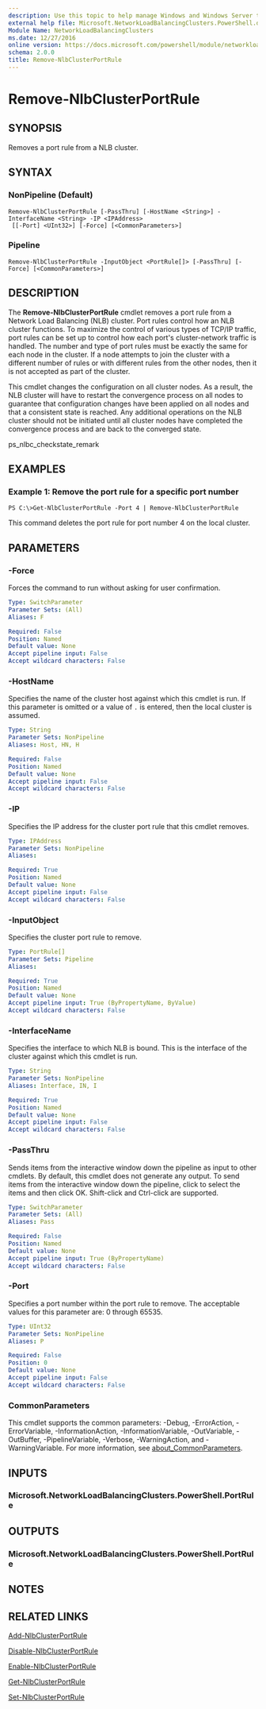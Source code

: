 ```yaml
---
description: Use this topic to help manage Windows and Windows Server technologies with Windows PowerShell.
external help file: Microsoft.NetworkLoadBalancingClusters.PowerShell.dll-Help.xml
Module Name: NetworkLoadBalancingClusters
ms.date: 12/27/2016
online version: https://docs.microsoft.com/powershell/module/networkloadbalancingclusters/remove-nlbclusterportrule?view=windowsserver2016-ps&wt.mc_id=ps-gethelp
schema: 2.0.0
title: Remove-NlbClusterPortRule
---
```


# Remove-NlbClusterPortRule

## SYNOPSIS
Removes a port rule from a NLB cluster.

## SYNTAX

### NonPipeline (Default)
```
Remove-NlbClusterPortRule [-PassThru] [-HostName <String>] -InterfaceName <String> -IP <IPAddress>
 [[-Port] <UInt32>] [-Force] [<CommonParameters>]
```

### Pipeline
```
Remove-NlbClusterPortRule -InputObject <PortRule[]> [-PassThru] [-Force] [<CommonParameters>]
```

## DESCRIPTION
The **Remove-NlbClusterPortRule** cmdlet removes a port rule from a Network Load Balancing (NLB) cluster.
Port rules control how an NLB cluster functions.
To maximize the control of various types of TCP/IP traffic, port rules can be set up to control how each port's cluster-network traffic is handled.
The number and type of port rules must be exactly the same for each node in the cluster.
If a node attempts to join the cluster with a different number of rules or with different rules from the other nodes, then it is not accepted as part of the cluster.

This cmdlet changes the configuration on all cluster nodes.
As a result, the NLB cluster will have to restart the convergence process on all nodes to guarantee that configuration changes have been applied on all nodes and that a consistent state is reached.
Any additional operations on the NLB cluster should not be initiated until all cluster nodes have completed the convergence process and are back to the converged state.

ps_nlbc_checkstate_remark

## EXAMPLES

### Example 1: Remove the port rule for a specific port number
```
PS C:\>Get-NlbClusterPortRule -Port 4 | Remove-NlbClusterPortRule
```

This command deletes the port rule for port number 4 on the local cluster.

## PARAMETERS

### -Force
Forces the command to run without asking for user confirmation.

```yaml
Type: SwitchParameter
Parameter Sets: (All)
Aliases: F

Required: False
Position: Named
Default value: None
Accept pipeline input: False
Accept wildcard characters: False
```

### -HostName
Specifies the name of the cluster host against which this cmdlet is run.
If this parameter is omitted or a value of `.` is entered, then the local cluster is assumed.

```yaml
Type: String
Parameter Sets: NonPipeline
Aliases: Host, HN, H

Required: False
Position: Named
Default value: None
Accept pipeline input: False
Accept wildcard characters: False
```

### -IP
Specifies the IP address for the cluster port rule that this cmdlet removes.

```yaml
Type: IPAddress
Parameter Sets: NonPipeline
Aliases: 

Required: True
Position: Named
Default value: None
Accept pipeline input: False
Accept wildcard characters: False
```

### -InputObject
Specifies the cluster port rule to remove.

```yaml
Type: PortRule[]
Parameter Sets: Pipeline
Aliases: 

Required: True
Position: Named
Default value: None
Accept pipeline input: True (ByPropertyName, ByValue)
Accept wildcard characters: False
```

### -InterfaceName
Specifies the interface to which NLB is bound.
This is the interface of the cluster against which this cmdlet is run.

```yaml
Type: String
Parameter Sets: NonPipeline
Aliases: Interface, IN, I

Required: True
Position: Named
Default value: None
Accept pipeline input: False
Accept wildcard characters: False
```

### -PassThru
Sends items from the interactive window down the pipeline as input to other cmdlets.
By default, this cmdlet does not generate any output. 
To send items from the interactive window down the pipeline, click to select the items and then click OK.
Shift-click and Ctrl-click are supported.

```yaml
Type: SwitchParameter
Parameter Sets: (All)
Aliases: Pass

Required: False
Position: Named
Default value: None
Accept pipeline input: True (ByPropertyName)
Accept wildcard characters: False
```

### -Port
Specifies a port number within the port rule to remove.
The acceptable values for this parameter are: 0 through 65535.

```yaml
Type: UInt32
Parameter Sets: NonPipeline
Aliases: P

Required: False
Position: 0
Default value: None
Accept pipeline input: False
Accept wildcard characters: False
```

### CommonParameters
This cmdlet supports the common parameters: -Debug, -ErrorAction, -ErrorVariable, -InformationAction, -InformationVariable, -OutVariable, -OutBuffer, -PipelineVariable, -Verbose, -WarningAction, and -WarningVariable. For more information, see [about_CommonParameters](https://go.microsoft.com/fwlink/?LinkID=113216).

## INPUTS

### Microsoft.NetworkLoadBalancingClusters.PowerShell.PortRule

## OUTPUTS

### Microsoft.NetworkLoadBalancingClusters.PowerShell.PortRule

## NOTES

## RELATED LINKS

[Add-NlbClusterPortRule](./Add-NlbClusterPortRule.md)

[Disable-NlbClusterPortRule](./Disable-NlbClusterPortRule.md)

[Enable-NlbClusterPortRule](./Enable-NlbClusterPortRule.md)

[Get-NlbClusterPortRule](./Get-NlbClusterPortRule.md)

[Set-NlbClusterPortRule](./Set-NlbClusterPortRule.md)

